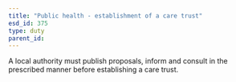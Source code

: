 ```yaml
---
title: "Public health - establishment of a care trust"
esd_id: 375
type: duty
parent_id:  
---
```


A local authority must publish proposals, inform and consult in the prescribed manner before establishing a care trust. 

